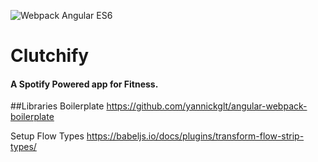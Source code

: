 ![Webpack Angular ES6](http://geniuscarrier.me/images/webpack-angular-es6.png)

Clutchify
=========

#### A Spotify Powered app for Fitness.



##Libraries
Boilerplate
https://github.com/yannickglt/angular-webpack-boilerplate

Setup Flow Types
https://babeljs.io/docs/plugins/transform-flow-strip-types/